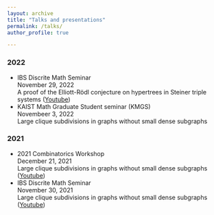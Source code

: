 ```yaml
---
layout: archive
title: "Talks and presentations"
permalink: /talks/
author_profile: true

---
```


### 2022

* IBS Discrite Math Seminar   
November 29, 2022   
A proof of the Elliott-Rödl conjecture on hypertrees in Steiner triple systems ([Youtube](https://www.youtube.com/watch?v=vl1CfLB7nYc))
* KAIST Math Graduate Student seminar (KMGS)  
Novembeer 3, 2022  
Large clique subdivisions in graphs without small dense subgraphs

### 2021

* 2021 Combinatorics Workshop  
December 21, 2021  
Large clique subdivisions in graphs without small dense subgraphs ([Youtube](https://www.youtube.com/watch?v=_cB7SafmZiY&t=9386s))
* IBS Discrite Math Seminar  
November 30, 2021  
Large clique subdivisions in graphs without small dense subgraphs ([Youtube](https://www.youtube.com/watch?v=oOi_1xh4T9c))


